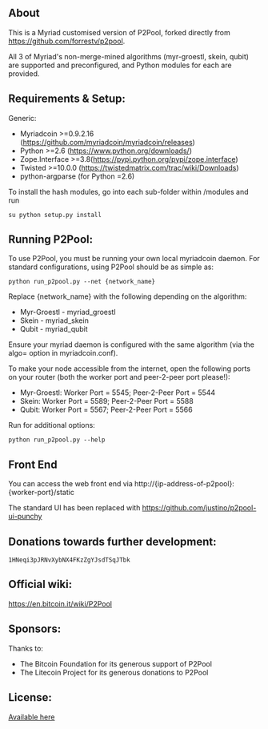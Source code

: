 About
-------------------------
This is a Myriad customised version of P2Pool, forked directly from https://github.com/forrestv/p2pool.

All 3 of Myriad's non-merge-mined algorithms (myr-groestl, skein, qubit) are supported and preconfigured, and Python modules for each are provided.

Requirements & Setup:
-------------------------
Generic:
* Myriadcoin >=0.9.2.16 (https://github.com/myriadcoin/myriadcoin/releases)
* Python >=2.6 (https://www.python.org/downloads/)
* Zope.Interface >=3.8(https://pypi.python.org/pypi/zope.interface)
* Twisted >=10.0.0 (https://twistedmatrix.com/trac/wiki/Downloads)
* python-argparse (for Python =2.6)

To install the hash modules, go into each sub-folder within /modules and run

    su python setup.py install

	
Running P2Pool:
-------------------------
To use P2Pool, you must be running your own local myriadcoin daemon. For standard
configurations, using P2Pool should be as simple as:

    python run_p2pool.py --net {network_name}

Replace {network_name} with the following depending on the algorithm:

* Myr-Groestl - myriad_groestl
* Skein - myriad_skein
* Qubit - myriad_qubit

Ensure your myriad daemon is configured with the same algorithm (via the algo= option in myriadcoin.conf).

To make your node accessible from the internet, open the following ports on your router (both the worker port and peer-2-peer port please!):

* Myr-Groestl: Worker Port = 5545; Peer-2-Peer Port = 5544
* Skein: Worker Port = 5589; Peer-2-Peer Port = 5588
* Qubit: Worker Port = 5567; Peer-2-Peer Port = 5566

Run for additional options:

    python run_p2pool.py --help

Front End
-------------------------
You can access the web front end via http://{ip-address-of-p2pool}:{worker-port}/static

The standard UI has been replaced with https://github.com/justino/p2pool-ui-punchy

Donations towards further development:
-------------------------
    1HNeqi3pJRNvXybNX4FKzZgYJsdTSqJTbk

Official wiki:
-------------------------
https://en.bitcoin.it/wiki/P2Pool

Sponsors:
-------------------------
Thanks to:

* The Bitcoin Foundation for its generous support of P2Pool
* The Litecoin Project for its generous donations to P2Pool

License:
-------------------------
[Available here](LICENSE)


